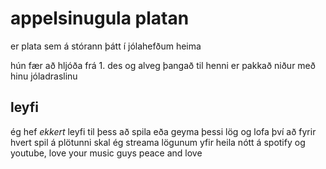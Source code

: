 # appelsinugula platan
er plata sem á stórann þátt í jólahefðum heima

hún fær að hljóða frá 1. des og alveg þangað til henni er pakkað niður með hinu jóladraslinu

## leyfi
ég hef *ekkert* leyfi til þess að spila eða geyma þessi lög og lofa því að fyrir hvert spil á plötunni skal ég streama lögunum yfir heila nótt á spotify og youtube, love your music guys peace and love
